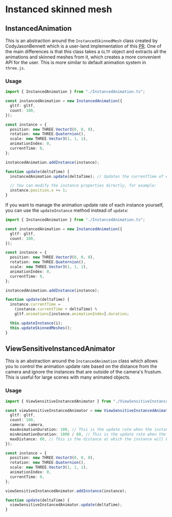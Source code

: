 # Instanced skinned mesh

## InstancedAnimation

This is an abstraction around the `InstancedSkinnedMesh` class created by CodyJasonBennett which is a user-land implementation of this [PR](https://github.com/mrdoob/three.js/pull/22667).
One of the main differences is that this class takes a `GLTF` object and extracts all the animations and skinned meshes from it, which creates a more convenient API for the user. This is more similar to default animation system in `three.js`.

### Usage

```ts
import { InstancedAnimation } from "./InstancedAnimation.ts";

const instancedAnimation = new InstancedAnimation({
  gltf: gltf,
  count: 100,
});

const instance = {
  position: new THREE.Vector3(0, 0, 0),
  rotation: new THREE.Quaternion(),
  scale: new THREE.Vector3(1, 1, 1),
  animationIndex: 0,
  currentTime: 0,
};

instancedAnimation.addInstance(instance);

function update(deltaTime) {
  instancedAnimation.update(deltaTime); // Updates the currentTime of each instance

  // You can modify the instance properties directly, for example:
  instance.position.x += 1;
}
```

If you want to manage the animation update rate of each instance yourself, you can use the `updateInstance` method instead of `update`:

```ts
import { InstancedAnimation } from "./InstancedAnimation.ts";

const instancedAnimation = new InstancedAnimation({
  gltf: gltf,
  count: 100,
});

const instance = {
  position: new THREE.Vector3(0, 0, 0),
  rotation: new THREE.Quaternion(),
  scale: new THREE.Vector3(1, 1, 1),
  animationIndex: 0,
  currentTime: 0,
};

instancedAnimation.addInstance(instance);

function update(deltaTime) {
  instance.currentTime =
    (instance.currentTime + deltaTime) %
    gltf.animations[instance.animationIndex].duration;

  this.updateInstance(i);
  this.updateSkinnedMeshes();
}
```

## ViewSensitiveInstancedAnimator

This is an abstraction around the `InstancedAnimation` class which allows you to control the animation update rate based on the distance from the camera and ignore the instances that are outside of the camera's frustum. This is useful for large scenes with many animated objects.

### Usage

```ts
import { ViewSensitiveInstancedAnimator } from "./ViewSensitiveInstancedAnimator.ts";

const viewSensitiveInstancedAnimator = new ViewSensitiveInstancedAnimator({
  gltf: gltf,
  count: 100,
  camera: camera,
  maxAnimationDuration: 100, // This is the update rate when the instance is at `maxDistance`
  minAnimationDuration: 1000 / 60, // This is the update rate when the instance in front of the camera
  maxDistance: 80, // This is the distance at which the instance will be updated at `maxAnimationDuration`
});

const instance = {
  position: new THREE.Vector3(0, 0, 0),
  rotation: new THREE.Quaternion(),
  scale: new THREE.Vector3(1, 1, 1),
  animationIndex: 0,
  currentTime: 0,
};

viewSensitiveInstancedAnimator.addInstance(instance);

function update(deltaTime) {
  viewSensitiveInstancedAnimator.update(deltaTime);
}
```
